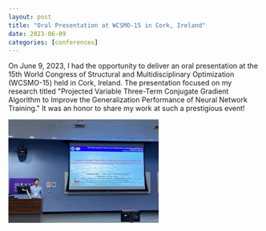 ```yaml
---
layout: post
title: "Oral Presentation at WCSMO-15 in Cork, Ireland"
date: 2023-06-09
categories: [conferences]
---
```


On June 9, 2023, I had the opportunity to deliver an oral presentation at the 15th World Congress of Structural and Multidisciplinary Optimization (WCSMO-15) held in Cork, Ireland. The presentation focused on my research titled "Projected Variable Three-Term Conjugate Gradient Algorithm to Improve the Generalization Performance of Neural Network Training." It was an honor to share my work at such a prestigious event!

<img src="/images/WCSMO-15.jpg" width="300px" />
